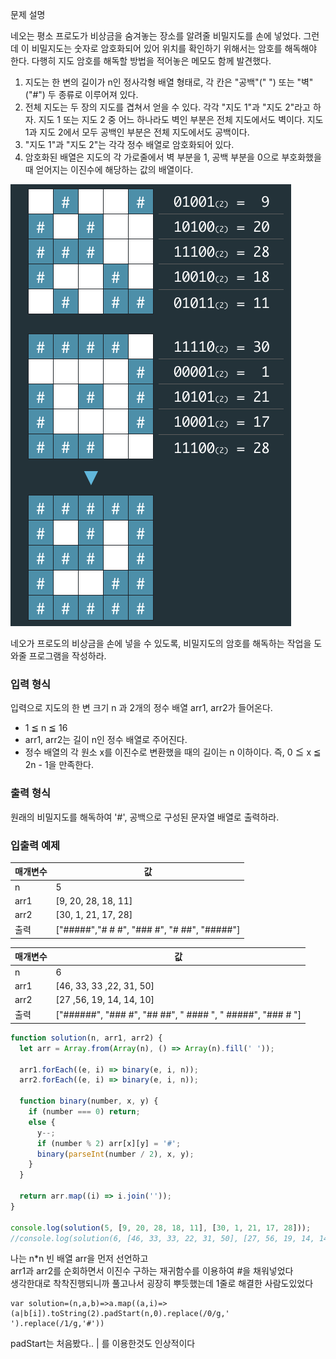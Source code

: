 문제 설명

네오는 평소 프로도가 비상금을 숨겨놓는 장소를 알려줄 비밀지도를 손에 넣었다. 그런데 이 비밀지도는 숫자로 암호화되어 있어 위치를 확인하기 위해서는 암호를 해독해야 한다. 다행히 지도 암호를 해독할 방법을 적어놓은 메모도 함께 발견했다.

1.  지도는 한 변의 길이가 n인 정사각형 배열 형태로, 각 칸은 "공백"(" ") 또는 "벽"("#") 두 종류로 이루어져 있다.
2.  전체 지도는 두 장의 지도를 겹쳐서 얻을 수 있다. 각각 "지도 1"과 "지도 2"라고 하자. 지도 1 또는 지도 2 중 어느 하나라도 벽인 부분은 전체 지도에서도 벽이다. 지도 1과 지도 2에서 모두 공백인 부분은 전체 지도에서도 공백이다.
3.  "지도 1"과 "지도 2"는 각각 정수 배열로 암호화되어 있다.
4.  암호화된 배열은 지도의 각 가로줄에서 벽 부분을 1, 공백 부분을 0으로 부호화했을 때 얻어지는 이진수에 해당하는 값의 배열이다.

![img](./img/비밀지도.png)

네오가 프로도의 비상금을 손에 넣을 수 있도록, 비밀지도의 암호를 해독하는 작업을 도와줄 프로그램을 작성하라.

### 입력 형식

입력으로 지도의 한 변 크기 n 과 2개의 정수 배열 arr1, arr2가 들어온다.

- 1 ≦ n ≦ 16
- arr1, arr2는 길이 n인 정수 배열로 주어진다.
- 정수 배열의 각 원소 x를 이진수로 변환했을 때의 길이는 n 이하이다. 즉, 0 ≦ x ≦ 2n \- 1을 만족한다.

### 출력 형식

원래의 비밀지도를 해독하여 '#', 공백으로 구성된 문자열 배열로 출력하라.

### 입출력 예제

| 매개변수 | 값                                            |
| -------- | --------------------------------------------- |
| n        | 5                                             |
| arr1     | \[9, 20, 28, 18, 11\]                         |
| arr2     | \[30, 1, 21, 17, 28\]                         |
| 출력     | \["#####","# # #", "### #", "# ##", "#####"\] |

| 매개변수 | 값                                                           |
| -------- | ------------------------------------------------------------ |
| n        | 6                                                            |
| arr1     | \[46, 33, 33 ,22, 31, 50\]                                   |
| arr2     | \[27 ,56, 19, 14, 14, 10\]                                   |
| 출력     | \["######", "### #", "## ##", " #### ", " #####", "### # "\] |

```javascript
function solution(n, arr1, arr2) {
  let arr = Array.from(Array(n), () => Array(n).fill(' '));

  arr1.forEach((e, i) => binary(e, i, n));
  arr2.forEach((e, i) => binary(e, i, n));

  function binary(number, x, y) {
    if (number === 0) return;
    else {
      y--;
      if (number % 2) arr[x][y] = '#';
      binary(parseInt(number / 2), x, y);
    }
  }

  return arr.map((i) => i.join(''));
}

console.log(solution(5, [9, 20, 28, 18, 11], [30, 1, 21, 17, 28]));
//console.log(solution(6, [46, 33, 33, 22, 31, 50], [27, 56, 19, 14, 14, 10]));
```

나는 n\*n 빈 배열 arr을 먼저 선언하고   
arr1과 arr2를 순회하면서 이진수 구하는 재귀함수를 이용하여 #을 채워넣었다   
생각한대로 착착진행되니까 풀고나서 굉장히 뿌듯했는데 1줄로 해결한 사람도있었다

```
var solution=(n,a,b)=>a.map((a,i)=>(a|b[i]).toString(2).padStart(n,0).replace(/0/g,' ').replace(/1/g,'#'))
```

padStart는 처음봤다.. | 를 이용한것도 인상적이다
